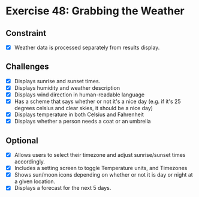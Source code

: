 # Exercise 48: Grabbing the Weather

## Constraint

- [x] Weather data is processed separately from results display.

## Challenges

- [x] Displays sunrise and sunset times.
- [x] Displays humidity and weather description
- [x] Displays wind direction in human-readable language
- [x] Has a scheme that says whether or not it's a nice day (e.g. if it's 25 degrees celsius and clear skies, it should be a nice day)
- [x] Displays temperature in both Celsius and Fahrenheit
- [x] Displays whether a person needs a coat or an umbrella

## Optional

- [x] Allows users to select their timezone and adjust sunrise/sunset times accordingly.
- [x] Includes a setting screen to toggle Temperature units, and Timezones
- [x] Shows sun/moon icons depending on whether or not it is day or night at a given location.
- [x] Displays a forecast for the next 5 days.
